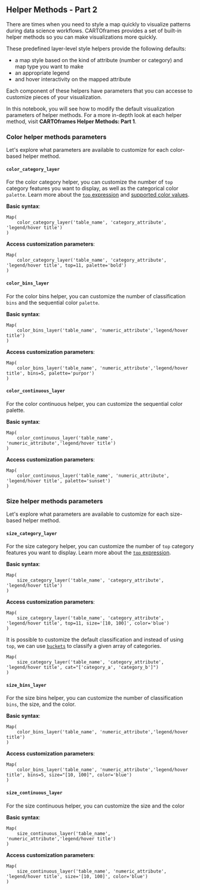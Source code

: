 ## Helper Methods - Part 2

There are times when you need to style a map quickly to visualize patterns during data science workflows. CARTOframes provides a set of built-in helper methods so you can make visualizations more quickly.

These predefined layer-level style helpers provide the following defaults:
- a map style based on the kind of attribute (number or category) and map type you want to make
- an appropriate legend 
- and hover interactivity on the mapped attribute

Each component of these helpers have parameters that you can accesse to customize pieces of your visualization.

In this notebook, you will see how to modify the default visualization parameters of helper methods. For a more in-depth look at each helper method, visit **CARTOframes Helper Methods: Part 1**.

### Color helper methods parameters

Let's explore what parameters are available to customize for each color-based helper method. 

#### `color_category_layer`
For the color category helper, you can customize the number of `top` category features you want to display, as well as the categorical color `palette`. Learn more about the [`top` expression](https://carto.com/developers/carto-vl/reference/#cartoexpressionstop) and [supported color values](https://carto.com/developers/carto-vl/guides/data-driven-visualizations-part-2/#color-values).

**Basic syntax**:

```
Map(
    color_category_layer('table_name', 'category_attribute', 'legend/hover title')
)
```

**Access customization parameters**:

```
Map(
    color_category_layer('table_name', 'category_attribute', 'legend/hover title', top=11, palette='bold')
)
```


#### `color_bins_layer`
For the color bins helper, you can customize the number of classification `bins` and the sequential color `palette`.

**Basic syntax**:

```
Map(
    color_bins_layer('table_name', 'numeric_attribute','legend/hover title')
)
```

**Access customization parameters**:

```
Map(
    color_bins_layer('table_name', 'numeric_attribute','legend/hover title', bins=5, palette='purpor')
)
```
  
#### `color_continuous_layer`
For the color continuous helper, you can customize the sequential color palette.

**Basic syntax**:

```
Map(
    color_continuous_layer('table_name', 'numeric_attribute','legend/hover title')
)
```

**Access customization parameters**:

```
Map(
    color_continuous_layer('table_name', 'numeric_attribute', 'legend/hover title', palette='sunset')
)
```

### Size helper methods parameters

Let's explore what parameters are available to customize for each size-based helper method. 


#### `size_category_layer`

For the size category helper, you can customize the number of `top` category features you want to display. Learn more about the [`top` expression](https://carto.com/developers/carto-vl/reference/#cartoexpressionstop).

**Basic syntax**:

```
Map(
    size_category_layer('table_name', 'category_attribute', 'legend/hover title')
)
```

**Access customization parameters**:

```
Map(
    size_category_layer('table_name', 'category_attribute', 'legend/hover title', top=11, size='[10, 100]', color='blue')
)
```

It is possible to customize the default classification and instead of using `top`, we can use [`buckets`](https://carto.com/developers/carto-vl/reference/#cartoexpressionsbuckets) to classify a given array of categories.

```
Map(
    size_category_layer('table_name', 'category_attribute', 'legend/hover title', cat="['category_a', 'category_b']")
)
```


#### `size_bins_layer`

For the size bins helper, you can customize the number of classification `bins`, the size, and the color.

**Basic syntax**:

```
Map(
    color_bins_layer('table_name', 'numeric_attribute','legend/hover title')
)
```

**Access customization parameters**:

```
Map(
    color_bins_layer('table_name', 'numeric_attribute','legend/hover title', bins=5, size="[10, 100]", color='blue')
)
```
  
#### `size_continuous_layer`

For the size continuous helper, you can customize the size and the color

**Basic syntax**:

```
Map(
    size_continuous_layer('table_name', 'numeric_attribute','legend/hover title')
)
```

**Access customization parameters**:

```
Map(
    size_continuous_layer('table_name', 'numeric_attribute', 'legend/hover title', size='[10, 100]', color='blue')
)
```